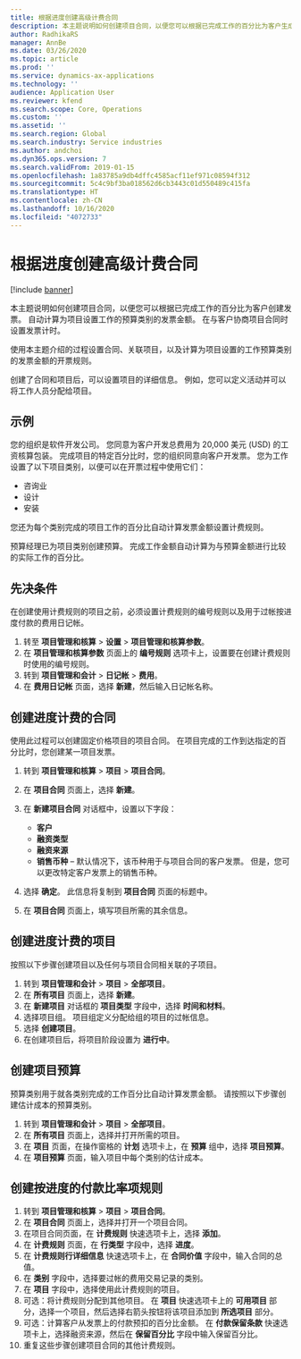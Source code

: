 ```yaml
---
title: 根据进度创建高级计费合同
description: 本主题说明如何创建项目合同，以便您可以根据已完成工作的百分比为客户生成发票。
author: RadhikaRS
manager: AnnBe
ms.date: 03/26/2020
ms.topic: article
ms.prod: ''
ms.service: dynamics-ax-applications
ms.technology: ''
audience: Application User
ms.reviewer: kfend
ms.search.scope: Core, Operations
ms.custom: ''
ms.assetid: ''
ms.search.region: Global
ms.search.industry: Service industries
ms.author: andchoi
ms.dyn365.ops.version: 7
ms.search.validFrom: 2019-01-15
ms.openlocfilehash: 1a83785a9db4dffc4585acf11ef971c08594f312
ms.sourcegitcommit: 5c4c9bf3ba018562d6cb3443c01d550489c415fa
ms.translationtype: HT
ms.contentlocale: zh-CN
ms.lasthandoff: 10/16/2020
ms.locfileid: "4072733"
---
```

# <a name="create-advanced-contracts-for-billing-based-on-progress"></a>根据进度创建高级计费合同
[!include [banner](../includes/banner.md)]

本主题说明如何创建项目合同，以便您可以根据已完成工作的百分比为客户创建发票。 自动计算为项目设置工作的预算类别的发票金额。 在与客户协商项目合同时设置发票计时。

使用本主题介绍的过程设置合同、关联项目，以及计算为项目设置的工作预算类别的发票金额的开票规则。

创建了合同和项目后，可以设置项目的详细信息。 例如，您可以定义活动并可以将工作人员分配给项目。

## <a name="example"></a>示例

您的组织是软件开发公司。 您同意为客户开发总费用为 20,000 美元 (USD) 的工资核算包装。 完成项目的特定百分比时，您的组织同意向客户开发票。 您为工作设置了以下项目类别，以便可以在开票过程中使用它们：

- 咨询业
- 设计​​
- 安装

您还为每个类别完成的项目工作的百分比自动计算发票金额设置计费规则。

预算经理已为项目类别创建预算。 完成工作金额自动计算为与预算金额进行比较的实际工作的百分比。

## <a name="prerequisites"></a>先决条件

在创建使用计费规则的项目之前，必须设置计费规则的编号规则以及用于过帐按进度付款的费用日记帐。

1. 转至 **项目管理和核算** \> **设置** \> **项目管理和核算参数**。
2. 在 **项目管理和核算参数** 页面上的 **编号规则** 选项卡上，设置要在创建计费规则时使用的编号规则。
3. 转到 **项目管理和会计** \> **日记帐** \> **费用**。
4. 在 **费用日记帐** 页面，选择 **新建**，然后输入日记帐名称。

## <a name="create-a-contract-for-progress-billings"></a>创建进度计费的合同

使用此过程可以创建固定价格项目的项目合同。 在项目完成的工作到达指定的百分比时，您创建某一项目发票。

1. 转到 **项目管理和核算** \> **项目** \> **项目合同**。
2. 在 **项目合同** 页面上，选择 **新建**。
3. 在 **新建项目合同** 对话框中，设置以下字段：

    - **客户**
    - **融资类型**
    - **融资来源**
    - **销售币种** – 默认情况下，该币种用于与项目合同的客户发票。 但是，您可以更改特定客户发票上的销售币种。

4. 选择 **确定**。 此信息将复制到 **项目合同** 页面的标题中。
5. 在 **项目合同** 页面上，填写项目所需的其余信息。

## <a name="create-a-project-for-progress-billings"></a>创建进度计费的项目

按照以下步骤创建项目以及任何与项目合同相关联的子项目。

1. 转到 **项目管理和会计** \> **项目** \> **全部项目**。
2. 在 **所有项目** 页面上，选择 **新建**。
3. 在 **新建项目** 对话框的 **项目类型** 字段中，选择 **时间和材料**。
4. 选择项目组。 项目组定义分配给组的项目的过帐信息。
5. 选择 **创建项目**。
6. 在创建项目后，将项目阶段设置为 **进行中**。

## <a name="create-a-budget-for-a-project"></a>创建项目预算

预算类别用于就各类别完成的工作百分比自动计算发票金额。 请按照以下步骤创建估计成本的预算类别。

1. 转到 **项目管理和会计** \> **项目** \> **全部项目**。
2. 在 **所有项目** 页面上，选择并打开所需的项目。
3. 在 **项目** 页面，在操作窗格的 **计划** 选项卡上，在 **预算** 组中，选择 **项目预算**。
4. 在 **项目预算** 页面，输入项目中每个类别的估计成本。

## <a name="create-billing-rules-for-progress-billings"></a>创建按进度的付款比率项规则

1. 转到 **项目管理和核算** \> **项目** \> **项目合同**。
2. 在 **项目合同** 页面上，选择并打开一个项目合同。
3. 在项目合同页面，在 **计费规则** 快速选项卡上，选择 **添加**。
4. 在 **计费规则** 页面，在 **行类型** 字段中，选择 **进度**。
5. 在 **计费规则行详细信息** 快速选项卡上，在 **合同价值** 字段中，输入合同的总值。
6. 在 **类别** 字段中，选择要过帐的费用交易记录的类别。
7. 在 **项目** 字段中，选择使用此计费规则的项目。
8. 可选：将计费规则分配到其他项目。 在 **项目** 快速选项卡上的 **可用项目** 部分，选择一个项目，然后选择右箭头按钮将该项目添加到 **所选项目** 部分。
9. 可选：计算客户从发票上的付款预扣的百分比金额。 在 **付款保留条款** 快速选项卡上，选择融资来源，然后在 **保留百分比** 字段中输入保留百分比。
10. 重复这些步骤创建项目合同的其他计费规则。
